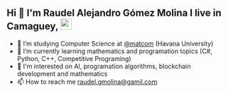 ## Hi 👋 I'm Raudel Alejandro Gómez Molina I live in Camaguey, <img src="https://cdn.countryflags.com/thumbs/cuba/flag-3d-250.png" height="25" />

- 🔭 I’m studying Computer Science at <a href="https://github.com/matcom">@matcom</a> (Havana University)
- 🌱 I’m currently learning mathematics and programation topics (C#, Python, C++, Competitive Programing)
- 👀 I'm interested on AI, programation algorithms, blockchain development and mathematics
- 📫 How to reach me raudel.gmolina@gamil.com

<!--
**raudel25/raudel25** is a ✨ _special_ ✨ repository because its `README.md` (this file) appears on your GitHub profile.

Here are some ideas to get you started:

- 🔭 I’m studying Computer Science at <a href="https://github.com/matcom"> (Havana University)
- 🌱 I’m currently learning ...
- 👯 I’m looking to collaborate on ...
- 🤔 I’m looking for help with ...
- 💬 Ask me about ...
- 📫 How to reach me: ...
- 😄 Pronouns: ...
- ⚡ Fun fact: ...
-->
